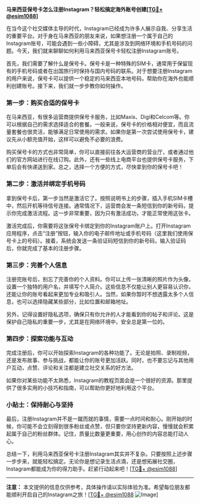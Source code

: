**马来西亚保号卡怎么注册Instagram？轻松搞定海外账号创建[[TG💪+ @esim1088](https://t.me/s/esim1088)]**

在当今这个社交媒体主导的时代，Instagram已经成为许多人展示自我、分享生活的重要平台。对于身在马来西亚的朋友来说，如果想注册一个属于自己的Instagram账号，可能会遇到一些小障碍，尤其是涉及到网络环境和手机号码的问题。今天，我们就来聊聊如何利用马来西亚保号卡轻松注册Instagram账号。

首先，我们需要了解什么是保号卡。保号卡是一种特殊的SIM卡，通常用于保留现有的手机号码或者在出国旅行时保持与国内号码的联系。对于想要注册Instagram的用户来说，保号卡可以提供一个稳定的马来西亚本地号码，帮助你在海外也能顺利创建账号。接下来，我们就一步步教你如何操作。

### 第一步：购买合适的保号卡

在马来西亚，有很多运营商提供保号卡服务，比如Maxis、Digi和Celcom等。你可以根据自己的需求选择适合的套餐。一般来说，保号卡的价格相对便宜，而且流量套餐也很灵活，能够满足日常使用的需求。如果你是第一次尝试使用保号卡，建议先从小额充值开始，这样可以避免不必要的浪费。

购买保号卡的方式也非常简单，你可以直接前往各大运营商的营业厅，或者通过他们的官方网站进行在线订购。此外，还有一些线上电商平台也提供保号卡服务，下单后会有快递送到家。总之，选择一个方便的方式，尽快拿到你的保号卡吧！

### 第二步：激活并绑定手机号码

拿到保号卡后，第一步当然是激活它了。按照说明书上的步骤，插入手机SIM卡槽中，然后开机等待信号连接。通常情况下，运营商会发一条短信到你的新号码，提示你完成激活流程。这一步非常重要，因为只有激活成功，才能正常使用这张卡。

激活完成后，你需要将这张保号卡绑定到你的Instagram账户上。打开Instagram应用程序，点击“注册”按钮，输入你的电子邮件地址或手机号码（这里我们使用保号卡上的号码）。接着，系统会发送一条验证码短信到你的新号码，输入验证码后，你就完成了基本的注册步骤。

### 第三步：完善个人信息

注册完账号后，别忘了完善你的个人资料。你可以上传一张清晰的照片作为头像，设置一个独特的用户名，并填写个人简介。这些信息不仅能让别人更容易认识你，还能让你的账号看起来更加专业和吸引人。当然，如果你暂时不想透露太多个人信息，也可以选择隐藏某些部分，比如位置和邮箱地址。

另外，记得设置好隐私选项，确保只有你允许的人才能看到你的帖子和评论。这是保护自己隐私的重要一步，尤其是在网络环境中，安全总是第一位的。

### 第四步：探索功能与互动

完成注册后，你可以开始探索Instagram的各种功能了。无论是拍照、录制视频，还是发布故事、参与挑战，都能让你的账号更加活跃。同时，也不要忘记与其他用户互动，点赞、评论和关注都是建立社交关系的好方法。

如果你对某些功能不太熟悉，Instagram的教程页面会是一个很好的资源。那里提供了很多实用的小技巧和指南，可以帮助你更好地利用这个平台。

### 小贴士：保持耐心与坚持

最后，注册Instagram并不是一蹴而就的事情，需要一点时间和耐心。刚开始的时候，你可能不会立刻得到很多粉丝或点赞，但只要你坚持更新内容，慢慢就会积累起属于自己的粉丝群体。记住，质量比数量更重要，用心创作的内容总能打动人心。

总结一下，利用马来西亚保号卡注册Instagram其实并不复杂。只要按照上述步骤一步步来，就能轻松搞定。无论你是想记录生活点滴，还是想拓展社交圈，Instagram都能成为你的得力助手。赶紧行动起来吧！[[TG💪+ @esim1088](https://t.me/s/esim1088)]

---

**注意：** 本文提供的信息仅供参考，具体操作请以实际体验为准。希望每位朋友都能顺利开启自己的Instagram之旅！[[TG💪+ @esim1088](https://t.me/s/esim1088) ![Image](https://i.postimg.cc/4NQfJmqS/Snipaste-2025-05-13-00-14-12.png)]